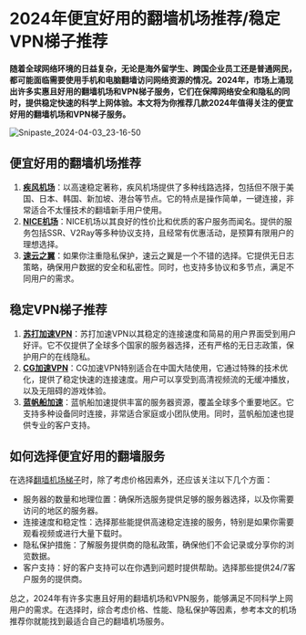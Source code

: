 # 2024年便宜好用的翻墙机场推荐/稳定VPN梯子推荐

**随着全球网络环境的日益复杂，无论是海外留学生、跨国企业员工还是普通网民，都可能面临需要使用手机和电脑翻墙访问网络资源的情况。2024年，市场上涌现出许多实惠且好用的翻墙机场和VPN梯子服务，它们在保障网络安全和隐私的同时，提供稳定快速的科学上网体验。本文将为你推荐几款2024年值得关注的便宜好用的翻墙机场和VPN梯子服务。**

![Snipaste_2024-04-03_23-16-50](https://github.com/VPN-CN/2024tizi/assets/156046824/58342f91-1a46-40b4-af6d-e5c8c7f372e4)


## 便宜好用的翻墙机场推荐

1. [**疾风机场**](https://go.51tz.cc/jfcloud)：以高速稳定著称，疾风机场提供了多种线路选择，包括但不限于美国、日本、韩国、新加坡、港台等节点。它的特点是操作简单，一键连接，非常适合不太懂技术的翻墙新手用户使用。
2. [**NICE机场**](https://go.51tz.cc/nicecloud)：NICE机场以其良好的性价比和优质的客户服务而闻名。提供的服务包括SSR、V2Ray等多种协议支持，且经常有优惠活动，是预算有限用户的理想选择。
3. [**速云之翼**](https://go.51tz.cc/sycloud)：如果你注重隐私保护，速云之翼是一个不错的选择。它提供无日志策略，确保用户数据的安全和私密性。同时，也支持多协议和多节点，满足不同用户的需求。

## 稳定VPN梯子推荐

1. [**苏打加速VPN**](https://go.51tz.cc/sodacloud)：苏打加速VPN以其稳定的连接速度和简易的用户界面受到用户好评。它不仅提供了全球多个国家的服务器选择，还有严格的无日志政策，保护用户的在线隐私。
2. [**CG加速VPN**](https://go.51tz.cc/cyber)：CG加速VPN特别适合在中国大陆使用，它通过特殊的技术优化，提供了稳定快速的连接速度。用户可以享受到高清视频流的无缓冲播放，以及无阻碍的游戏体验。
3. [**蓝帆船加速**](https://go.51tz.cc/lanfan)：蓝帆船加速提供丰富的服务器资源，覆盖全球多个重要地区。它支持多种设备同时连接，非常适合家庭或小团队使用。同时，蓝帆船加速也提供专业的客户支持。

## 如何选择便宜好用的翻墙服务

在选择[翻墙机场梯子](https://reactchina.sxlcdn.com/t/topic/40257)时，除了考虑价格因素外，还应该关注以下几个方面：

* 服务器的数量和地理位置：确保所选服务提供足够的服务器选择，以及你需要访问的地区的服务器。
* 连接速度和稳定性：选择那些能提供高速稳定连接的服务，特别是如果你需要观看视频或进行大量下载时。
* 隐私保护措施：了解服务提供商的隐私政策，确保他们不会记录或分享你的浏览数据。
* 客户支持：好的客户支持可以在你遇到问题时提供帮助。选择那些提供24/7客户服务的提供商。

总之，2024年有许多实惠且好用的翻墙机场和VPN服务，能够满足不同科学上网用户的需求。在选择时，综合考虑价格、性能、隐私保护等因素，参考本文的机场推荐你就能找到最适合自己的翻墙机场服务。
